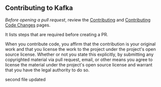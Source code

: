 ## Contributing to Kafka

*Before opening a pull request*, review the [Contributing](http://kafka.apache.org/contributing.html) and [Contributing Code Changes](https://cwiki.apache.org/confluence/display/KAFKA/Contributing+Code+Changes) pages.

It lists steps that are required before creating a PR.

When you contribute code, you affirm that the contribution is your original work and that you
license the work to the project under the project's open source license. Whether or not you
state this explicitly, by submitting any copyrighted material via pull request, email, or
other means you agree to license the material under the project's open source license and
warrant that you have the legal authority to do so.

second file updated